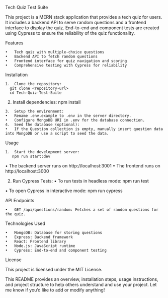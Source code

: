 Tech Quiz Test Suite

This project is a MERN stack application that provides a tech quiz for users. It includes a backend API to serve random questions and a frontend interface to display the quiz. End-to-end and component tests are created using Cypress to ensure the reliability of the quiz functionality.

Features

	•	Tech quiz with multiple-choice questions
	•	Backend API to fetch random questions
	•	Frontend interface for quiz navigation and scoring
	•	Comprehensive testing with Cypress for reliability

Installation

	1.	Clone the repository:
      git clone <repository-url>
      cd Tech-Quiz-Test-Suite
      
  2.	Install dependencies:
      npm install

  	3.	Setup the environment:
	•	Rename .env.example to .env in the server directory.
	•	Configure MongoDB URI in .env for the database connection.
	4.	Seed the database (optional):
	•	If the Question collection is empty, manually insert question data into MongoDB or use a script to seed the data.

Usage

	1.	Start the development server:
       npm run start:dev
  •	The backend server runs on http://localhost:3001
	•	The frontend runs on http://localhost:3000

 2.	Run Cypress Tests:
	•	To run tests in headless mode:
    npm run test
   	
  •	To open Cypress in interactive mode:
    npm run cypress

API Endpoints

	•	GET /api/questions/random: Fetches a set of random questions for the quiz.

Technologies Used

	•	MongoDB: Database for storing questions
	•	Express: Backend framework
	•	React: Frontend library
	•	Node.js: JavaScript runtime
	•	Cypress: End-to-end and component testing
 
License

This project is licensed under the MIT License.

This README provides an overview, installation steps, usage instructions, and project structure to help others understand and use your project. Let me know if you’d like to add or modify anything!
  
